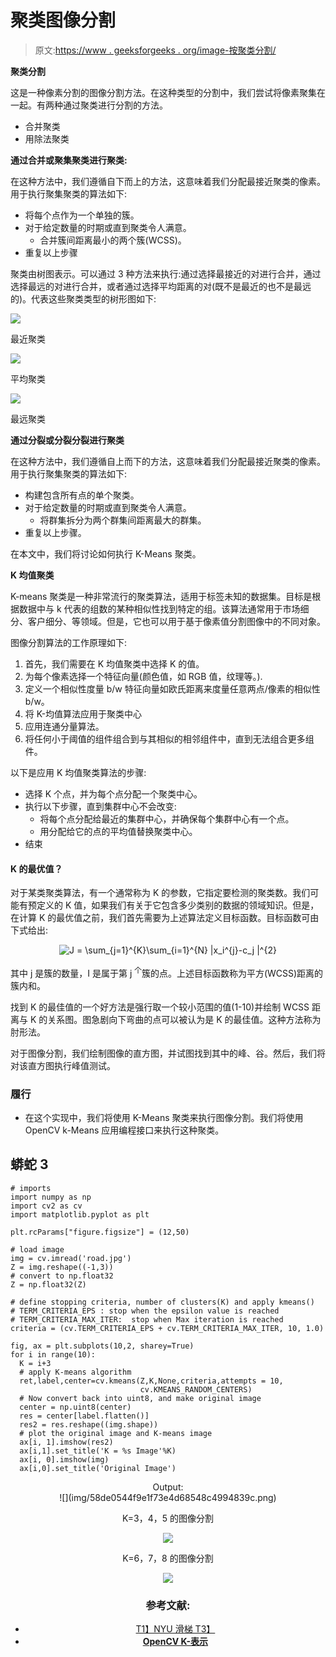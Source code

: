 # 聚类图像分割

> 原文:[https://www . geeksforgeeks . org/image-按聚类分割/](https://www.geeksforgeeks.org/image-segmentation-by-clustering/)

**聚类分割**

这是一种像素分割的图像分割方法。在这种类型的分割中，我们尝试将像素聚集在一起。有两种通过聚类进行分割的方法。

*   合并聚类
*   用除法聚类

**通过合并或聚集聚类进行聚类:**

在这种方法中，我们遵循自下而上的方法，这意味着我们分配最接近聚类的像素。用于执行聚集聚类的算法如下:

*   将每个点作为一个单独的簇。
*   对于给定数量的时期或直到聚类令人满意。
    *   合并簇间距离最小的两个簇(WCSS)。
*   重复以上步骤

聚类由树图表示。可以通过 3 种方法来执行:通过选择最接近的对进行合并，通过选择最远的对进行合并，或者通过选择平均距离的对(既不是最近的也不是最远的)。代表这些聚类类型的树形图如下:

![](img/babafe0768793632338185a722732e83.png)

最近聚类

![](img/7cf6c8f72fdc3dca83193b74aa6e1901.png)

平均聚类

![](img/010848a7cbc6568ce2915bad349f6946.png)

最远聚类

**通过分裂或分裂分裂进行聚类**

在这种方法中，我们遵循自上而下的方法，这意味着我们分配最接近聚类的像素。用于执行聚集聚类的算法如下:

*   构建包含所有点的单个聚类。
*   对于给定数量的时期或直到聚类令人满意。
    *   将群集拆分为两个群集间距离最大的群集。
*   重复以上步骤。

在本文中，我们将讨论如何执行 K-Means 聚类。

**K 均值聚类**

K-means 聚类是一种非常流行的聚类算法，适用于标签未知的数据集。目标是根据数据中与 k 代表的组数的某种相似性找到特定的组。该算法通常用于市场细分、客户细分、等领域。但是，它也可以用于基于像素值分割图像中的不同对象。

图像分割算法的工作原理如下:

1.  首先，我们需要在 K 均值聚类中选择 K 的值。
2.  为每个像素选择一个特征向量(颜色值，如 RGB 值，纹理等。).
3.  定义一个相似性度量 b/w 特征向量如欧氏距离来度量任意两点/像素的相似性 b/w。
4.  将 K-均值算法应用于聚类中心
5.  应用连通分量算法。
6.  将任何小于阈值的组件组合到与其相似的相邻组件中，直到无法组合更多组件。

以下是应用 K 均值聚类算法的步骤:

*   选择 K 个点，并为每个点分配一个聚类中心。
*   执行以下步骤，直到集群中心不会改变:
    *   将每个点分配给最近的集群中心，并确保每个集群中心有一个点。
    *   用分配给它的点的平均值替换聚类中心。
*   结束

#### K 的最优**值？**

对于某类聚类算法，有一个通常称为 K 的参数，它指定要检测的聚类数。我们可能有预定义的 K 值，如果我们有关于它包含多少类别的数据的领域知识。但是，在计算 K 的最优值之前，我们首先需要为上述算法定义目标函数。目标函数可由下式给出:

<center>

![J = \sum_{j=1}^{K}\sum_{i=1}^{N} |x_i^{j}-c_j |^{2}](img/a6a8afd863e761be37ab9a874d1091da.png "Rendered by QuickLaTeX.com")

</center>

其中 j 是簇的数量，I 是属于第 j <sup>个</sup>簇的点。上述目标函数称为平方(WCSS)距离的簇内和。

找到 K 的最佳值的一个好方法是强行取一个较小范围的值(1-10)并绘制 WCSS 距离与 K 的关系图。图急剧向下弯曲的点可以被认为是 K 的最佳值。这种方法称为肘形法。

对于图像分割，我们绘制图像的直方图，并试图找到其中的峰、谷。然后，我们将对该直方图执行峰值测试。

### 履行

*   在这个实现中，我们将使用 K-Means 聚类来执行图像分割。我们将使用 OpenCV k-Means 应用编程接口来执行这种聚类。

## 蟒蛇 3

```
# imports
import numpy as np
import cv2 as cv
import matplotlib.pyplot as plt

plt.rcParams["figure.figsize"] = (12,50)

# load image
img = cv.imread('road.jpg')
Z = img.reshape((-1,3))
# convert to np.float32
Z = np.float32(Z)

# define stopping criteria, number of clusters(K) and apply kmeans()
# TERM_CRITERIA_EPS : stop when the epsilon value is reached
# TERM_CRITERIA_MAX_ITER:  stop when Max iteration is reached
criteria = (cv.TERM_CRITERIA_EPS + cv.TERM_CRITERIA_MAX_ITER, 10, 1.0)

fig, ax = plt.subplots(10,2, sharey=True)
for i in range(10):
  K = i+3
  # apply K-means algorithm
  ret,label,center=cv.kmeans(Z,K,None,criteria,attempts = 10,
                             cv.KMEANS_RANDOM_CENTERS)
  # Now convert back into uint8, and make original image
  center = np.uint8(center)
  res = center[label.flatten()]
  res2 = res.reshape((img.shape))
  # plot the original image and K-means image
  ax[i, 1].imshow(res2)
  ax[i,1].set_title('K = %s Image'%K)
  ax[i, 0].imshow(img)
  ax[i,0].set_title('Original Image')
```

<center>Output:</center>

<center>
![](img/58de0544f9e1f73e4d68548c4994839c.png)

K=3，4，5 的图像分割

![](img/6ac245b088aef6cd2b011a703cfc0452.png)

K=6，7，8 的图像分割

![](img/995bc02a3349a2cea331bd22d44d95c1.png)

### 参考文献:

*   [T1】NYU 滑梯 T3】](https://people.csail.mit.edu/dsontag/courses/ml12/slides/lecture14.pdf)
*   [**OpenCV K-表示**](https://docs.opencv.org/master/d1/d5c/tutorial_py_kmeans_opencv.html)

</center>